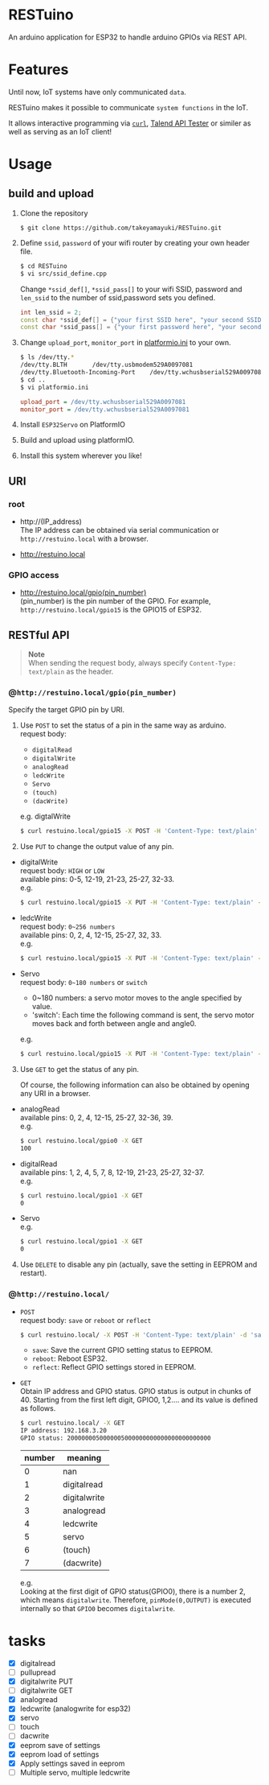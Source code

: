 # RESTuino
An arduino application for ESP32 to handle arduino GPIOs via REST API.

# Features
Until now, IoT systems have only communicated  `data`. 

RESTuino makes it possible to communicate `system functions` in the IoT.

It allows interactive programming via [`curl`](https://github.com/curl/curl), [Talend API Tester](https://chrome.google.com/webstore/detail/talend-api-tester-free-ed/aejoelaoggembcahagimdiliamlcdmfm?hl=ja) or similer as well as serving as an IoT client!


# Usage
## build and upload
1. Clone the repository
    ```
    $ git clone https://github.com/takeyamayuki/RESTuino.git
    ```
2. Define `ssid`, `password` of your wifi router by creating your own header file.
    ```sh
    $ cd RESTuino
    $ vi src/ssid_define.cpp
    ``` 
    Change `*ssid_def[]`, `*ssid_pass[]` to your wifi SSID, password and `len_ssid` to the number of ssid,password sets you defined.
    ```cpp 
    int len_ssid = 2;
    const char *ssid_def[] = {"your first SSID here", "your second SSID here"};
    const char *ssid_pass[] = {"your first password here", "your second password here"};
    ```
3. Change `upload_port`, `monitor_port` in [platformio.ini](platformio.ini) to your own.
    ```sh
    $ ls /dev/tty.*
    /dev/tty.BLTH       /dev/tty.usbmodem529A0097081
    /dev/tty.Bluetooth-Incoming-Port	/dev/tty.wchusbserial529A0097081
    $ cd ..
    $ vi platformio.ini
    ```

    ```platformio.ini
    upload_port = /dev/tty.wchusbserial529A0097081
    monitor_port = /dev/tty.wchusbserial529A0097081
    ```
4. Install `ESP32Servo` on PlatformIO
5. Build and upload using platformIO.
6. Install this system wherever you like!  


## URI
### root
- http://(IP_address)   
    The IP address can be obtained via serial communication or `http://restuino.local` with a browser.

- http://restuino.local

### GPIO access

- http://restuino.local/gpio(pin_number)     
    (pin_number) is the pin number of the GPIO.  For example, `http://restuino.local/gpio15` is the GPIO15 of ESP32.


## RESTful API
> **Note**   
> When sending the request body, always specify `Content-Type: text/plain` as the header.


### @`http://restuino.local/gpio(pin_number)`  
Specify the target GPIO pin by URI. 

1. Use `POST` to set the status of a pin in the same way as arduino.        
    request body:  
    - `digitalRead`
    - `digitalWrite`
    - `analogRead`
    - `ledcWrite`
    - `Servo`
    - `(touch)`
    - `(dacWrite)`

    e.g. digtalWrite
    ```sh
    $ curl restuino.local/gpio15 -X POST -H 'Content-Type: text/plain' -d 'digitalWrite'
    ```

2. Use `PUT` to change the output value of any pin.
- digitalWrite  
    request body: `HIGH` or `LOW`  
    available pins: 0-5, 12-19, 21-23, 25-27, 32-33.  
    e.g.
    ```sh
    $ curl restuino.local/gpio15 -X PUT -H 'Content-Type: text/plain' -d 'LOW'
    ```
- ledcWrite  
    request body: `0~256 numbers`  
    available pins: 0, 2, 4, 12-15, 25-27, 32, 33.  
    e.g.
    ```sh
    $ curl restuino.local/gpio15 -X PUT -H 'Content-Type: text/plain' -d '100'
    ```
- Servo  
    request body: `0~180 numbers` or `switch`
    - 0~180 numbers: a servo motor moves to the angle specified by value.  
    - 'switch': Each time the following command is sent, the servo motor moves back and forth between angle and angle0.  
    
    e.g.
    ```sh
    $ curl restuino.local/gpio15 -X PUT -H 'Content-Type: text/plain' -d '88'
    ```

3. Use `GET` to get the status of any pin.  

    Of course, the following information can also be obtained by opening any URI in a browser.
- analogRead  
    available pins: 0, 2, 4, 12-15, 25-27, 32-36, 39.  
    e.g.
    ```sh
    $ curl restuino.local/gpio0 -X GET
    100
    ```

- digitalRead  
    available pins: 1, 2, 4, 5, 7, 8, 12-19, 21-23, 25-27, 32-37.   
    e.g.
    ```sh
    $ curl restuino.local/gpio1 -X GET
    0
    ```
- Servo  
    e.g.
    ```sh
    $ curl restuino.local/gpio1 -X GET
    0
    ```

4. Use `DELETE` to disable any pin (actually, save the setting in EEPROM and restart).

### @`http://restuino.local/`

- `POST`  
    request body: `save` or `reboot` or `reflect`
    ```sh
    $ curl restuino.local/ -X POST -H 'Content-Type: text/plain' -d 'save|reboot|reflect'
    ```
    - `save`: Save the current GPIO setting status to EEPROM.   
    - `reboot`: Reboot ESP32.
    - `reflect`: Reflect GPIO settings stored in EEPROM.

- `GET`  
    Obtain IP address and GPIO status. GPIO status is output in chunks of 40. Starting from the first left digit, GPIO0, 1,2.... and its value is defined as follows.
    ```sh
    $ curl restuino.local/ -X GET
    IP address: 192.168.3.20
    GPIO status: 2000000050000005000000000000000000000000
    ```

    |  number  |  meaning  |
    | ---- | ---- |
    |  0  |  nan  |
    |  1  |  digitalread  |
    |  2  |  digitalwrite  |
    |  3  |  analogread  |
    |  4  |  ledcwrite  |
    |  5  |  servo  |
    |  6  |  (touch)  |
    |  7  |  (dacwrite)  |

    e.g.   
    Looking at the first digit of GPIO status(GPIO0), there is a number 2, which means `digitalwrite`. Therefore, `pinMode(0,OUTPUT)` is executed internally so that `GPIO0` becomes `digitalwrite`.


# tasks
- [x] digitalread  
- [ ] pullupread  
- [x] digitalwrite PUT  
- [ ] digitalwrite GET  
- [x] analogread  
- [x] ledcwrite (analogwrite for esp32)  
- [x] servo  
- [ ] touch  
- [ ] dacwrite  
- [x] eeprom save of settings   
- [x] eeprom load of settings   
- [x] Apply settings saved in eeprom   
- [ ] Multiple servo, multiple ledcwrite   
